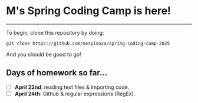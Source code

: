# M's Spring Coding Camp is here!
-------------------------------

To begin, clone this repository by doing:

`git clone https://github.com/nespinoza/spring-coding-camp-2025`

And you should be good to go!

## Days of homework so far...

- [ ] **April 22nd**: reading text files & importing code.
- [ ] **April 24th**: Github & regular expressions (RegEx).
